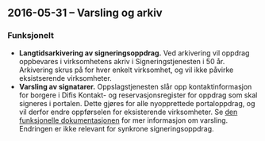 ## 2016-05-31 – Varsling og arkiv

### Funksjonelt

* **Langtidsarkivering av signeringsoppdrag.**
  Ved arkivering vil oppdrag oppbevares i virksomhetens akriv i Signeringstjenesten i 50 år. Arkivering skrus på for hver enkelt virksomhet, og vil ikke påvirke eksistserende virksomheter.
* **Varsling av signatarer.** 
  Oppslagstjenesten slår opp kontaktinformasjon for borgere i Difis Kontakt- og reservasjonsregister for oppdrag som skal signeres i portalen. Dette gjøres for alle nyopprettede portaloppdrag, og vil derfor endre oppførselen for eksisterende virksomheter. Se [den funksjonelle dokumentasjonen](funksjonell-spesifikasjon.md#varsling) for mer informasjon om varsling. Endringen er ikke relevant for synkrone signeringsoppdrag.
